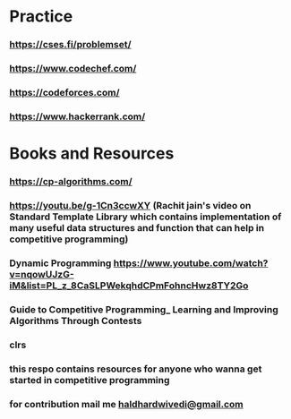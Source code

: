 # Practice
### https://cses.fi/problemset/ </br>
### https://www.codechef.com/ </br>
### https://codeforces.com/ </br>
### https://www.hackerrank.com/ </br>
# Books and Resources 
### https://cp-algorithms.com/ </br>
### https://youtu.be/g-1Cn3ccwXY (Rachit jain's video on Standard Template Library which contains implementation of many useful data structures and function that can help in competitive programming) </br>
### Dynamic Programming https://www.youtube.com/watch?v=nqowUJzG-iM&list=PL_z_8CaSLPWekqhdCPmFohncHwz8TY2Go  </br>
### Guide to Competitive Programming_ Learning and Improving Algorithms Through Contests  </br>
### clrs </br>

### this respo contains resources for anyone who wanna get started in competitive programming
### for  contribution mail me haldhardwivedi@gmail.com
